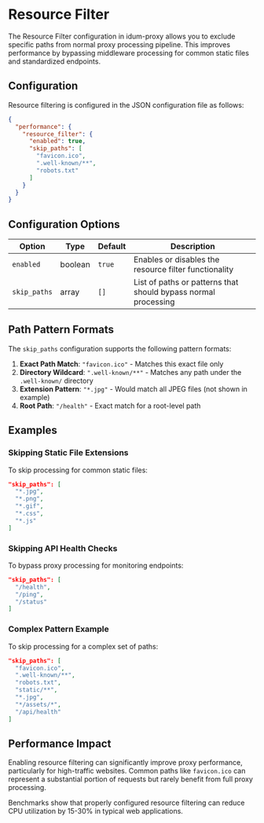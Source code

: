 # Resource Filter

The Resource Filter configuration in idum-proxy allows you to exclude specific paths from normal proxy processing pipeline. This improves performance by bypassing middleware processing for common static files and standardized endpoints.

## Configuration

Resource filtering is configured in the JSON configuration file as follows:

```json
{
  "performance": {
    "resource_filter": {
      "enabled": true,
      "skip_paths": [
        "favicon.ico",
        ".well-known/**",
        "robots.txt"
      ]
    }
  }
}
```

## Configuration Options

| Option      | Type    | Default | Description                                                    |
|-------------|---------|---------|----------------------------------------------------------------|
| `enabled`   | boolean | `true`  | Enables or disables the resource filter functionality          |
| `skip_paths` | array   | `[]`    | List of paths or patterns that should bypass normal processing |

## Path Pattern Formats

The `skip_paths` configuration supports the following pattern formats:

1. **Exact Path Match**: `"favicon.ico"` - Matches this exact file only
2. **Directory Wildcard**: `".well-known/**"` - Matches any path under the `.well-known/` directory
3. **Extension Pattern**: `"*.jpg"` - Would match all JPEG files (not shown in example)
4. **Root Path**: `"/health"` - Exact match for a root-level path

## Examples

### Skipping Static File Extensions

To skip processing for common static files:

```json
"skip_paths": [
  "*.jpg",
  "*.png", 
  "*.gif",
  "*.css",
  "*.js"
]
```

### Skipping API Health Checks

To bypass proxy processing for monitoring endpoints:

```json
"skip_paths": [
  "/health",
  "/ping",
  "/status"
]
```

### Complex Pattern Example

To skip processing for a complex set of paths:

```json
"skip_paths": [
  "favicon.ico",
  ".well-known/**",
  "robots.txt",
  "static/**",
  "*.jpg",
  "*/assets/*",
  "/api/health"
]
```

## Performance Impact

Enabling resource filtering can significantly improve proxy performance, particularly for high-traffic websites. Common paths like `favicon.ico` can represent a substantial portion of requests but rarely benefit from full proxy processing.

Benchmarks show that properly configured resource filtering can reduce CPU utilization by 15-30% in typical web applications.